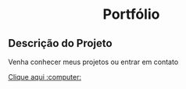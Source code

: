 
<h1 align="center">Portfólio</h1>

## Descrição do Projeto
<p align="left">Venha conhecer meus projetos ou entrar em contato</p>
<p align="left"><a href="https://edualves4785.github.io/Portfolio/">Clique aqui :computer:<a/></p>
